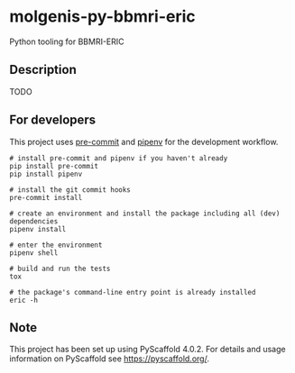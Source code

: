 # molgenis-py-bbmri-eric

Python tooling for BBMRI-ERIC


## Description

TODO

## For developers
This project uses [pre-commit](https://pre-commit.com/) and [pipenv](https://pypi.org/project/pipenv/) for the development workflow.

```
# install pre-commit and pipenv if you haven't already 
pip install pre-commit
pip install pipenv

# install the git commit hooks
pre-commit install

# create an environment and install the package including all (dev) dependencies
pipenv install

# enter the environment
pipenv shell

# build and run the tests
tox

# the package's command-line entry point is already installed
eric -h
```


## Note

This project has been set up using PyScaffold 4.0.2. For details and usage
information on PyScaffold see https://pyscaffold.org/.
